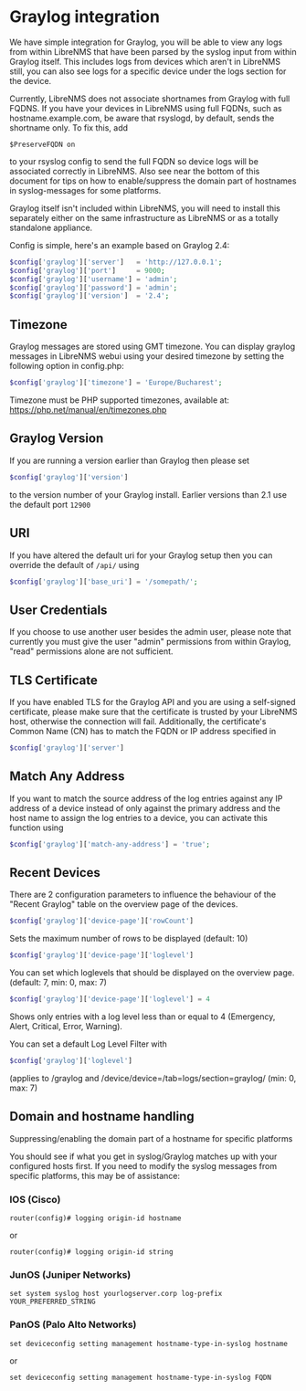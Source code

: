 # Graylog integration

We have simple integration for Graylog, you will be able to view any
logs from within LibreNMS that have been parsed by the syslog input
from within Graylog itself. This includes logs from devices which
aren't in LibreNMS still, you can also see logs for a specific device
under the logs section for the device.

Currently, LibreNMS does not associate shortnames from Graylog with
full FQDNS. If you have your devices in LibreNMS using full FQDNs,
such as hostname.example.com, be aware that rsyslogd, by default,
sends the shortname only. To fix this, add

`$PreserveFQDN on`

to your rsyslog config to send the full FQDN so device logs will be
associated correctly in LibreNMS. Also see near the bottom of this
document for tips on how to enable/suppress the domain part of
hostnames in syslog-messages for some platforms.

Graylog itself isn't included within LibreNMS, you will need to
install this separately either on the same infrastructure as LibreNMS
or as a totally standalone appliance.

Config is simple, here's an example based on Graylog 2.4:

```php
$config['graylog']['server']   = 'http://127.0.0.1';
$config['graylog']['port']     = 9000;
$config['graylog']['username'] = 'admin';
$config['graylog']['password'] = 'admin';
$config['graylog']['version']  = '2.4';
```

## Timezone
Graylog messages are stored using GMT timezone. You can display
graylog messages in LibreNMS webui using your desired timezone by
setting the following option in config.php:

```php
$config['graylog']['timezone'] = 'Europe/Bucharest';
```

Timezone must be PHP supported timezones, available at:
<https://php.net/manual/en/timezones.php>

## Graylog Version
If you are running a version earlier than Graylog then please set
```php
$config['graylog']['version']
```
to the version  number of your Graylog
install. Earlier versions than 2.1 use the default port `12900`

## URI
If you have altered the default uri for your Graylog setup then you
can override the default of `/api/` using
```php
$config['graylog']['base_uri'] = '/somepath/';
```

## User Credentials
If you choose to use another user besides the admin user, please note
that currently you must give the user "admin" permissions from within
Graylog, "read" permissions alone are not sufficient.

## TLS Certificate
If you have enabled TLS for the Graylog API and you are using a
self-signed certificate, please make sure that the certificate is
trusted by your LibreNMS host, otherwise the connection will
fail. Additionally, the certificate's Common Name (CN) has to match
the FQDN or IP address specified in
```php
$config['graylog']['server']
```

## Match Any Address
If you want to match the source address of the log entries against any
IP address of a device instead of only against the primary address and
the host name to assign the log entries to a device, you can activate
this function using

```php
$config['graylog']['match-any-address'] = 'true';
```

## Recent Devices
There are 2 configuration parameters to influence the behaviour of the
"Recent Graylog" table on the overview page of the
devices.

```php
$config['graylog']['device-page']['rowCount']
```

Sets the maximum number of rows to be displayed (default: 10)




```php
$config['graylog']['device-page']['loglevel']
```

You can set which loglevels that should be displayed on the overview page. (default: 7, min:
0, max: 7)

```php
$config['graylog']['device-page']['loglevel'] = 4
```
Shows only entries with a log level less than or equal to 4 (Emergency,
Alert, Critical, Error, Warning).

You can set a default Log Level Filter with
```php
$config['graylog']['loglevel']
```
 (applies to  /graylog and /device/device=/tab=logs/section=graylog/ (min: 0, max: 7)

## Domain and hostname handling

Suppressing/enabling the domain part of a hostname for specific platforms

You should see if what you get in syslog/Graylog matches up with your
configured hosts first. If you need to modify the syslog messages from
specific platforms, this may be of assistance:

### IOS (Cisco)

```
router(config)# logging origin-id hostname
```

or

```
router(config)# logging origin-id string
```

### JunOS (Juniper Networks)

```
set system syslog host yourlogserver.corp log-prefix YOUR_PREFERRED_STRING
```

### PanOS (Palo Alto Networks)

```
set deviceconfig setting management hostname-type-in-syslog hostname
```

or

```
set deviceconfig setting management hostname-type-in-syslog FQDN
```


